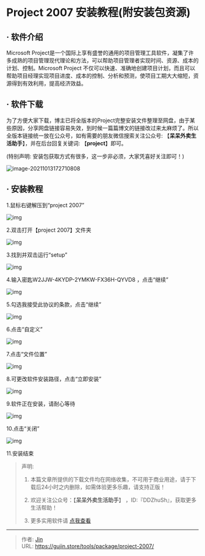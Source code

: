 # Project 2007 安装教程(附安装包资源)


## · 软件介绍

Microsoft Project是一个国际上享有盛誉的通用的项目管理工具软件，凝集了许多成熟的项目管理现代理论和方法，可以帮助项目管理者实现时间、资源、成本的计划、控制。Microsoft Project 不仅可以快速、准确地创建项目计划，而且可以帮助项目经理实现项目进度、成本的控制、分析和预测，使项目工期大大缩短，资源得到有效利用，提高经济效益。

## · 软件下载

为了方便大家下载，博主已将全版本的Project完整安装文件整理至网盘，由于某些原因，分享网盘链接容易失效，到时候一篇篇博文的链接改过来太麻烦了。所以全版本链接统一放在公众号，如有需要的朋友微信搜索关注公众号: 【**呆呆外卖生活助手**】，并在后台回复关键词: 【**project**】即可。

(特别声明: 安装包获取方式有很多，这一步非必须，大家凭喜好关注即可！)

![image-20211013172710808](https://img.gujin.store/img/image-20211013172710808.png)


## · 安装教程

1.鼠标右键解压到“project 2007”

![img](https://img.gujin.store/img/v2-af81b2a2c4e27e8d5684ba8f00a0f3f5_720w.png)

2.双击打开【project 2007】文件夹

![img](https://img.gujin.store/img/v2-311415852e550fd354e8dbe8039dc172_720w.png)

3.找到并双击运行“setup”

![img](https://img.gujin.store/img/v2-3c80c2268e14c3c5306f49d435c4f79f_720w.png)

4.输入密匙W2JJW-4KYDP-2YMKW-FX36H-QYVD8 ，点击“继续”

![img](https://img.gujin.store/img/v2-12faad9083d7ad6526a864a4c319c34b_720w.png)

5.勾选我接受此协议的条款，点击“继续”

![img](https://img.gujin.store/img/v2-ab89390790346c216dfce39f254dd80c_720w.png)

6.点击“自定义”

![img](https://img.gujin.store/img/v2-4e57000ff2bec77b7f5699b639d1412c_720w.png)

7.点击“文件位置”

![img](https://img.gujin.store/img/v2-ccfcabfa79da945536a6df2c8723a035_720w.png)

8.可更改软件安装路径，点击“立即安装”

![img](https://img.gujin.store/img/v2-11abdbfd9a7e003ef3195be7b0bb095b_720w.png)

9.软件正在安装，请耐心等待

![img](https://img.gujin.store/img/v2-c6eb972bd181565f4aa50780f2a5166c_720w.png)

10.点击“关闭”

![img](https://img.gujin.store/img/v2-2d9e865db9d49ff00d534fbbf057a1e1_720w.png)

11.安装结束




> 声明: 
>
> 1. 本篇文章所提供的下载文件均在网络收集，不可用于商业用途，请于下载后24小时之内删除，如需体验更多乐趣，请支持正版！
>
> 2. 欢迎关注公众号：【**呆呆外卖生活助手**】 ，ID:『DDZhuSh』，获取更多生活帮助！
>
> 3. 更多实用软件请  [点我查看](/tools)



---

> 作者: [Jin](https://img.gujin.store/img/favicon.ico)  
> URL: https://gujin.store/tools/package/project-2007/  

